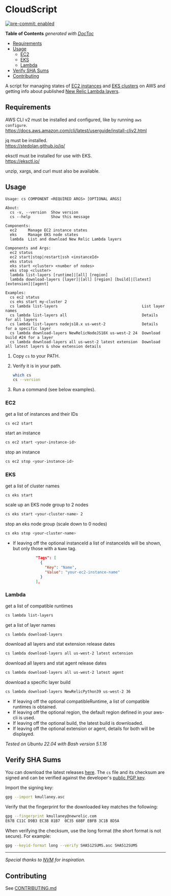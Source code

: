 # CloudScript

[![pre-commit: enabled](https://img.shields.io/badge/pre--commit-enabled-brightgreen?logo=pre-commit&logoColor=white)](https://github.com/pre-commit/pre-commit)

<!-- START doctoc generated TOC please keep comment here to allow auto update -->
<!-- DON'T EDIT THIS SECTION, INSTEAD RE-RUN doctoc TO UPDATE -->
**Table of Contents**  *generated with [DocToc](https://github.com/thlorenz/doctoc)*

- [Requirements](#requirements)
- [Usage](#usage)
  - [EC2](#ec2)
  - [EKS](#eks)
  - [Lambda](#lambda)
- [Verify SHA Sums](#verify-sha-sums)
- [Contributing](#contributing)

<!-- END doctoc generated TOC please keep comment here to allow auto update -->

A script for managing states of [EC2 instances](https://aws.amazon.com/ec2/) and [EKS clusters](https://aws.amazon.com/eks/) on AWS and getting info about published [New Relic Lambda layers](https://aws.amazon.com/eks/).

## Requirements

AWS CLI v2 must be installed and configured, like by running `aws configure`.  
https://docs.aws.amazon.com/cli/latest/userguide/install-cliv2.html

jq must be installed.  
https://stedolan.github.io/jq/

eksctl must be installed for use with EKS.  
https://eksctl.io/

unzip, xargs, and curl must also be available.

## Usage

```log
Usage: cs COMPONENT <REQUIRED ARGS> [OPTIONAL ARGS]

About:
  cs -v, --version  Show version
  cs --help         Show this message

Components:
  ec2     Manage EC2 instance states
  eks     Manage EKS node states
  lambda  List and download New Relic Lambda layers

Components and Args:
  ec2 status
  ec2 start|stop|restart|ssh <instanceId>
  eks status
  eks start <cluster> <number of nodes>
  eks stop <cluster>
  lambda list-layers [runtime]|[all] [region]
  lambda download-layers [layer]|[all] [region] [build]|[latest] [extension]|[agent]

Examples:
  cs ec2 status
  cs eks start my-cluster 2
  cs lambda list-layers                                     List layer names
  cs lambda list-layers all                                 Details for all layers
  cs lambda list-layers nodejs18.x us-west-2                Details for a specific layer
  cs lambda download-layers NewRelicNodeJS18X us-west-2 24  Download build #24 for a layer
  cs lambda download-layers all us-west-2 latest extension  Download all latest layers & show extension details
```

1. Copy `cs` to your PATH.
1. Verify it is in your path.

    ```sh
    which cs
    cs --version
    ```

1. Run a command (see below examples).

### EC2

get a list of instances and their IDs

```sh
cs ec2 start
```

start an instance

```sh
cs ec2 start <your-instance-id>
```

stop an instance

```sh
cs ec2 stop <your-instance-id>
```

### EKS

get a list of cluster names

```sh
cs eks start
```

scale up an EKS node group to 2 nodes

```sh
cs eks start <your-cluster-name> 2
```

stop an eks node group (scale down to 0 nodes)

```sh
cs eks stop <your-cluster-name>
```

- If leaving off the optional instanceId a list of instanceIds will be shown, but only those with a `Name` tag.

  ```json
            "Tags": [
              {
                "Key": "Name",
                "Value": "your-ec2-instance-name"
              }
            ],
  ```

### Lambda

get a list of compatible runtimes

```sh
cs lambda list-layers
```

get a list of layer names

```sh
cs lambda download-layers
```

download all layers and stat extension release dates

```sh
cs lambda download-layers all us-west-2 latest extension
```

download all layers and stat agent release dates

```sh
cs lambda download-layers all us-west-2 latest agent
```

download a specific layer build

```sh
cs lambda download-layers NewRelicPython39 us-west-2 36
```

- If leaving off the optional compatibleRuntime, a list of compatible runtimes is obtained.
- If leaving off the optional region, the default region defined in your aws-cli is used.
- If leaving off the optional build, the latest build is downloaded.
- If leaving off the optional extension or agent, details for both will be displayed.

*Tested on Ubuntu 22.04 with Bash version 5.1.16*

## Verify SHA Sums

You can download the latest releases [here](https://github.com/keegoid-nr/cloudscript/releases). The `cs` file and its checksum are signed and can be verified against the developer's [public PGP key](https://raw.githubusercontent.com/keegoid-nr/cloudscript/main/kmullaney.asc).

Import the signing key:

```sh
gpg --import kmullaney.asc
```

Verify that the fingerprint for the downloaded key matches the following:

```sh
gpg --fingerprint kmullaney@newrelic.com
E67B C11C D9B3 EC3B 81B7  0C35 68BF EBFB 3C1B 8D5A
```

When verifying the checksum, use the long format (the short format is not secure). For example:

```sh
gpg --keyid-format long --verify SHA512SUMS.asc SHA512SUMS
```

---

*Special thanks to [NVM](https://github.com/nvm-sh/nvm) for inspiration.*

## Contributing

See [CONTRIBUTING.md](./CONTRIBUTING.md)

